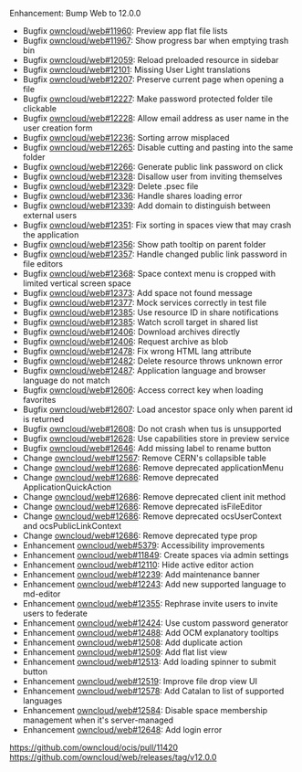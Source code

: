 Enhancement: Bump Web to 12.0.0

- Bugfix [owncloud/web#11960](https://github.com/owncloud/web/pull/11960): Preview app flat file lists
- Bugfix [owncloud/web#11967](https://github.com/owncloud/web/pull/11967): Show progress bar when emptying trash bin
- Bugfix [owncloud/web#12059](https://github.com/owncloud/web/pull/12059): Reload preloaded resource in sidebar
- Bugfix [owncloud/web#12101](https://github.com/owncloud/web/pull/12101): Missing User Light translations
- Bugfix [owncloud/web#12207](https://github.com/owncloud/web/pull/12207): Preserve current page when opening a file
- Bugfix [owncloud/web#12227](https://github.com/owncloud/web/pull/12227): Make password protected folder tile clickable
- Bugfix [owncloud/web#12228](https://github.com/owncloud/web/issues/12228): Allow email address as user name in the user creation form
- Bugfix [owncloud/web#12236](https://github.com/owncloud/web/pull/12236): Sorting arrow misplaced
- Bugfix [owncloud/web#12265](https://github.com/owncloud/web/pull/12265): Disable cutting and pasting into the same folder
- Bugfix [owncloud/web#12266](https://github.com/owncloud/web/pull/12266): Generate public link password on click
- Bugfix [owncloud/web#12328](https://github.com/owncloud/web/pull/12328): Disallow user from inviting themselves
- Bugfix [owncloud/web#12329](https://github.com/owncloud/web/pull/12329): Delete .psec file
- Bugfix [owncloud/web#12336](https://github.com/owncloud/web/pull/12336): Handle shares loading error
- Bugfix [owncloud/web#12339](https://github.com/owncloud/web/pull/12339): Add domain to distinguish between external users
- Bugfix [owncloud/web#12351](https://github.com/owncloud/web/pull/12351): Fix sorting in spaces view that may crash the application
- Bugfix [owncloud/web#12356](https://github.com/owncloud/web/pull/12356): Show path tooltip on parent folder
- Bugfix [owncloud/web#12357](https://github.com/owncloud/web/pull/12357): Handle changed public link password in file editors
- Bugfix [owncloud/web#12368](https://github.com/owncloud/web/pull/12368): Space context menu is cropped with limited vertical screen space
- Bugfix [owncloud/web#12373](https://github.com/owncloud/web/pull/12373): Add space not found message
- Bugfix [owncloud/web#12377](https://github.com/owncloud/web/pull/12377): Mock services correctly in test file
- Bugfix [owncloud/web#12385](https://github.com/owncloud/web/pull/12385): Use resource ID in share notifications
- Bugfix [owncloud/web#12385](https://github.com/owncloud/web/pull/12385): Watch scroll target in shared list
- Bugfix [owncloud/web#12406](https://github.com/owncloud/web/pull/12406): Download archives directly
- Bugfix [owncloud/web#12406](https://github.com/owncloud/web/pull/12406): Request archive as blob
- Bugfix [owncloud/web#12478](https://github.com/owncloud/web/pull/12478): Fix wrong HTML lang attribute
- Bugfix [owncloud/web#12482](https://github.com/owncloud/web/pull/12482): Delete resource throws unknown error
- Bugfix [owncloud/web#12487](https://github.com/owncloud/web/pull/12487): Application language and browser language do not match
- Bugfix [owncloud/web#12606](https://github.com/owncloud/web/pull/12606): Access correct key when loading favorites
- Bugfix [owncloud/web#12607](https://github.com/owncloud/web/pull/12607): Load ancestor space only when parent id is returned
- Bugfix [owncloud/web#12608](https://github.com/owncloud/web/pull/12608): Do not crash when tus is unsupported
- Bugfix [owncloud/web#12628](https://github.com/owncloud/web/pull/12628): Use capabilities store in preview service
- Bugfix [owncloud/web#12646](https://github.com/owncloud/web/pull/12646): Add missing label to rename button
- Change [owncloud/web#12567](https://github.com/owncloud/web/pull/12567): Remove CERN's collapsible table
- Change [owncloud/web#12686](https://github.com/owncloud/web/pull/12686): Remove deprecated applicationMenu
- Change [owncloud/web#12686](https://github.com/owncloud/web/pull/12686): Remove deprecated ApplicationQuickAction
- Change [owncloud/web#12686](https://github.com/owncloud/web/pull/12686): Remove deprecated client init method
- Change [owncloud/web#12686](https://github.com/owncloud/web/pull/12686): Remove deprecated isFileEditor
- Change [owncloud/web#12686](https://github.com/owncloud/web/pull/12686): Remove deprecated ocsUserContext and ocsPublicLinkContext
- Change [owncloud/web#12686](https://github.com/owncloud/web/pull/12686): Remove deprecated type prop
- Enhancement [owncloud/web#5379](https://github.com/owncloud/web/issues/5379): Accessibility improvements
- Enhancement [owncloud/web#11849](https://github.com/owncloud/web/pull/11849): Create spaces via admin settings
- Enhancement [owncloud/web#12110](https://github.com/owncloud/web/pull/12110): Hide active editor action
- Enhancement [owncloud/web#12239](https://github.com/owncloud/web/pull/12239): Add maintenance banner
- Enhancement [owncloud/web#12243](https://github.com/owncloud/web/pull/12243): Add new supported language to md-editor
- Enhancement [owncloud/web#12355](https://github.com/owncloud/web/pull/12355): Rephrase invite users to invite users to federate
- Enhancement [owncloud/web#12424](https://github.com/owncloud/web/pull/12424): Use custom password generator
- Enhancement [owncloud/web#12488](https://github.com/owncloud/web/pull/12488): Add OCM explanatory tooltips
- Enhancement [owncloud/web#12508](https://github.com/owncloud/web/pull/12508): Add duplicate action
- Enhancement [owncloud/web#12509](https://github.com/owncloud/web/pull/12509): Add flat list view
- Enhancement [owncloud/web#12513](https://github.com/owncloud/web/pull/12513): Add loading spinner to submit button
- Enhancement [owncloud/web#12519](https://github.com/owncloud/web/pull/12519): Improve file drop view UI
- Enhancement [owncloud/web#12578](https://github.com/owncloud/web/pull/12578): Add Catalan to list of supported languages
- Enhancement [owncloud/web#12584](https://github.com/owncloud/web/pull/12584): Disable space membership management when it's server-managed
- Enhancement [owncloud/web#12648](https://github.com/owncloud/web/pull/12648): Add login error

https://github.com/owncloud/ocis/pull/11420
https://github.com/owncloud/web/releases/tag/v12.0.0
